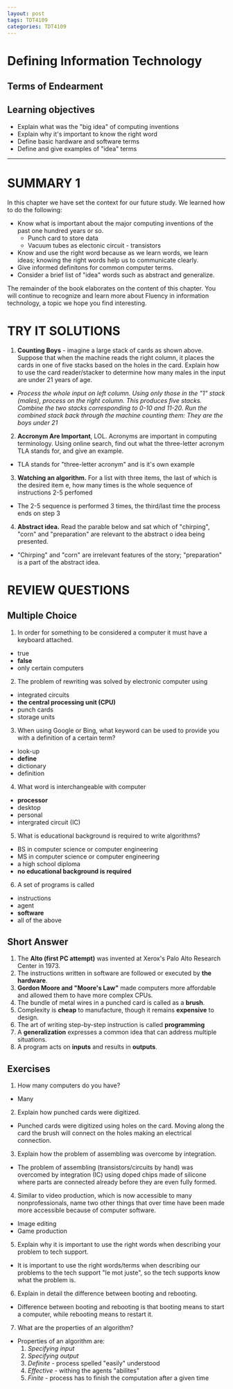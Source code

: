 ```yaml
---
layout: post
tags: TDT4109
categories: TDT4109
---
```

<!-- HARDWARE INTRO -->
# Defining Information Technology
## Terms of Endearment
## Learning objectives
  - Explain what was the "big idea" of computing inventions
  - Explain why it's important to know the right word
  - Define basic hardware and software terms
  - Define and give examples of "idea" terms

* * *

# SUMMARY 1
In this chapter we have set the context for our future study. We learned how to do the following:
- Know what is important about the major computing inventions of the past one hundred years or so.
  - Punch card to store data
  - Vacuum tubes as electonic circuit - transistors
- Know and use the right word because as we learn words, we learn ideas; knowing the right words help us to communicate clearly.
- Give informed definitons for common computer terms.
- Consider a brief list of "idea" words such as abstract and generalize.

The remainder of the book elaborates on the content of this chapter. You will continue to recognize and learn more about Fluency in information technology, a topic we hope you find interesting.

# TRY IT SOLUTIONS
1. **Counting Boys** - imagine a large stack of cards as shown above. Suppose that when the machine reads the right column, it places the cards in one of five stacks based on the holes in the card. Explain how to use the card reader/stacker to determine how many males in the input are under 21 years of age.

  - *Process the whole input on left column. Using only those in the "1" stack (males), process on the right column. This produces five stacks. Combine the two stacks corresponding to 0-10 and 11-20. Run the combined stack back through the machine counting them: They are the boys under 21*


2. **Accronym Are Important**, LOL. Acronyms are important in computing terminology. Using online search, find out what the three-letter acronym TLA stands for, and give an example.
  - TLA stands for "three-letter acronym" and is it's own example


3. **Watching an algorithm.** For a list with three items, the last of which is the desired item e, how many times is the whole sequence of instructions 2-5 perfomed
  - The 2-5 sequence is performed 3 times, the third/last time the process ends on step 3


4. **Abstract idea.** Read the parable below and sat which of "chirping", "corn" and "preparation" are relevant to the abstract o idea being presented.
  - "Chirping" and "corn" are irrelevant features of the story; "preparation" is a part of the abstract idea.

# REVIEW QUESTIONS
## Multiple Choice
1. In order for something to be considered a computer it must have a keyboard attached.
  - true
  - **false**
  - only certain computers


2. The problem of rewriting was solved by electronic computer using
  - integrated circuits
  - **the central processing unit (CPU)**
  - punch cards
  - storage units


3. When using Google or Bing, what keyword can be used to provide you with a definition of a certain term?
  - look-up
  - **define**
  - dictionary
  - definition


4. What word is interchangeable with computer
  - **processor**
  - desktop
  - personal
  - intergrated circuit (IC)


5. What is educational background is required to write algorithms?
  - BS in computer science or computer engineering
  - MS in computer science or computer engineering
  - a high school diploma
  - **no educational background is required**


6. A set of programs is called
  - instructions
  - agent
  - **software**
  - all of the above

## Short Answer
1. The **Alto (first PC attempt)** was invented at Xerox's Palo Alto Research Center in 1973.
2. The instructions written in software are followed or executed by **the hardware**.
3. **Gordon Moore and "Moore's Law"** made computers more affordable and allowed them to have more complex CPUs.
4. The bundle of metal wires in a punched card is called as a **brush**.
5. Complexity is **cheap** to manufacture, though it remains **expensive** to design.
6. The art of writing step-by-step instruction is called **programming**
7. A **generalization** expresses a common idea that can address multiple situations.
8. A program acts on **inputs** and results in **outputs**.

## Exercises
1. How many computers do you have?
  - Many
2. Explain how punched cards were digitized.
  - Punched cards were digitized using holes on the card. Moving along the card the brush will connect on the holes making an electrical connection.
3. Explain how the problem of assembling was overcome by integration.
  - The problem of assembling (transistors/circuits by hand) was overcomed by integration (IC) using doped chips made of silicone where parts are connected already before they are even fully formed.
4. Similar to video production, which is now accessible to many nonprofessionals, name two other things that over time have been made more accessible because of computer software.
  - Image editing
  - Game production
5. Explain why it is important to use the right words when describing your problem to tech support.
  - It is important to use the right words/terms when describing our problems to the tech support "le mot juste", so the tech supports know what the problem is.
6. Explain in detail the difference between booting and rebooting.
  - Difference between booting and rebooting is that booting means to start a computer, while rebooting means to restart it.
7. What are the properties of an algorithm?
  - Properties of an algorithm are:
    1. *Specifying input*
    2. *Specifying output*
    3. *Definite* - process spelled "easily" understood
    4. *Effective* - withing the agents "abilites"
    5. *Finite* - process has to finish the computation after a given time
